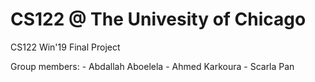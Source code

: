 # CS122 @ The Univesity of Chicago
CS122 Win'19 Final Project

Group members:
	- Abdallah Aboelela
	- Ahmed Karkoura
	- Scarla Pan
